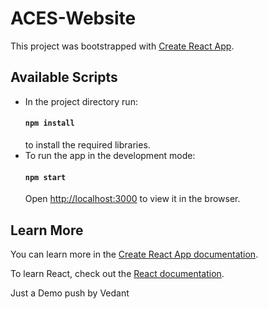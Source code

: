 # ACES-Website

This project was bootstrapped with [Create React App](https://github.com/facebook/create-react-app).

## Available Scripts

- In the project directory run:
  #### `npm install`
  to install the required libraries.
- To run the app in the development mode:
  #### `npm start`
  Open [http://localhost:3000](http://localhost:3000) to view it in the browser.

## Learn More

You can learn more in the [Create React App documentation](https://facebook.github.io/create-react-app/docs/getting-started).

To learn React, check out the [React documentation](https://reactjs.org/).

Just a Demo push by Vedant 
